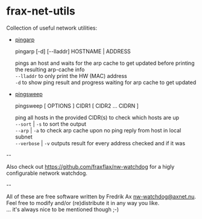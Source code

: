# frax-net-utils
Collection of useful network utilities:

* [pingarp](https://raw.githubusercontent.com/fraxflax/frax-net-utils/refs/heads/main/pingarp)<br>
  
  pingarp [-d] [--lladdr] HOSTNAME | ADDRESS<br>

  pings an host and waits for the arp cache to get updated before printing the resulting arp-cache info<br>
  `--lladdr` to only print the HW (MAC) address<br>
  `-d` to show ping result and progress waiting for arp cache to get updated
  
* [pingsweep](https://raw.githubusercontent.com/fraxflax/frax-net-utils/refs/heads/main/pingsweep)<br>
  
  pingsweep [ OPTIONS ]  CIDR1 [ CIDR2 ...  CIDRN ]<br>

  ping all hosts in the provided CIDR(s) to check which hosts are up<br>
  `--sort` | `-s` to sort the output<br>
  `--arp` | `-a` to check arp cache upon no ping reply from host in local subnet<br>
  `--verbose` | `-v` outputs result for every address checked and if it was

--

Also check out https://github.com/fraxflax/nw-watchdog for a higly configurable network watchdog.

--

All of these are free software written by Fredrik Ax <nw-watchdog@axnet.nu>.
Feel free to modify and/or (re)distribute it in any way you like.<br>
... it's always nice to be mentioned though ;-)
